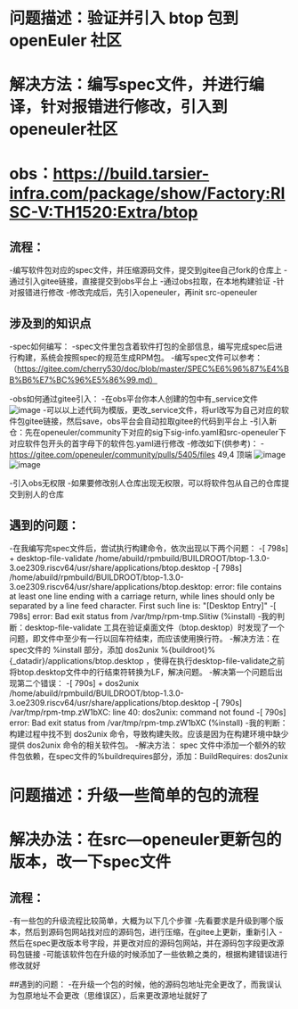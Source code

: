 # 问题描述：验证并引入 btop 包到 openEuler 社区
# 解决方法：编写spec文件，并进行编译，针对报错进行修改，引入到openeuler社区
# obs：https://build.tarsier-infra.com/package/show/Factory:RISC-V:TH1520:Extra/btop


## 流程：
-编写软件包对应的spec文件，并压缩源码文件，提交到gitee自己fork的仓库上
-通过引入gitee链接，直接提交到obs平台上
-通过obs拉取，在本地构建验证
-针对报错进行修改
-修改完成后，先引入openeuler，再init src-openeuler

## 涉及到的知识点
-spec如何编写：
  -spec文件里包含着软件打包的全部信息，编写完成spec后进行构建，系统会按照spec的规范生成RPM包。
  -编写spec文件可以参考：（https://gitee.com/cherry530/doc/blob/master/SPEC%E6%96%87%E4%BB%B6%E7%BC%96%E5%86%99.md）

-obs如何通过gitee引入：
 -在obs平台你本人创建的包中有_service文件
 ![image](https://github.com/wyxhjr/oerv-team/assets/113178816/08d8fb13-e73f-4bba-a334-b3fa63242514)
 -可以以上述代码为模版，更改_service文件，将url改写为自己对应的软件包gitee链接，然后save，obs平台会自动拉取gitee的代码到平台上
 -引入新仓：先在openeuler/community下对应的sig下sig-info.yaml和src-openeuler下对应软件包开头的首字母下的软件包.yaml进行修改
 -修改如下(供参考)：
 -https://gitee.com/openeuler/community/pulls/5405/files                                                                                                                                                                                                             49,4 顶端
 ![image](https://github.com/wyxhjr/oerv-team/assets/113178816/200e20b8-c3d0-4106-af61-b85e4d275512)
 ![image](https://github.com/wyxhjr/oerv-team/assets/113178816/f67ca04f-712a-46d4-98a3-0edbb52cb243)

-引入obs无权限
 -如果要修改别人仓库出现无权限，可以将软件包从自己的仓库提交到别人的仓库


## 遇到的问题：
-在我编写完spec文件后，尝试执行构建命令，依次出现以下两个问题：
 -[  798s] + desktop-file-validate /home/abuild/rpmbuild/BUILDROOT/btop-1.3.0-3.oe2309.riscv64/usr/share/applications/btop.desktop
 -[  798s] /home/abuild/rpmbuild/BUILDROOT/btop-1.3.0-3.oe2309.riscv64/usr/share/applications/btop.desktop: error: file contains at least one line ending with a carriage return, while lines should only be separated by a line feed character. First such line is: "[Desktop Entry]"
 -[  798s] error: Bad exit status from /var/tmp/rpm-tmp.SIitiw (%install)
  -我的判断：desktop-file-validate 工具在验证桌面文件（btop.desktop）时发现了一个问题，即文件中至少有一行以回车符结束，而应该使用换行符。
  -解决方法：在spec文件的 %install 部分，添加 dos2unix %{buildroot}%{_datadir}/applications/btop.desktop ，使得在执行desktop-file-validate之前将btop.desktop文件中的行结束符转换为LF，解决问题。
-解决第一个问题后出现第二个错误：
 -[  790s] + dos2unix /home/abuild/rpmbuild/BUILDROOT/btop-1.3.0-3.oe2309.riscv64/usr/share/applications/btop.desktop
 -[  790s] /var/tmp/rpm-tmp.zW1bXC: line 40: dos2unix: command not found
 -[  790s] error: Bad exit status from /var/tmp/rpm-tmp.zW1bXC (%install)
  -我的判断：构建过程中找不到 dos2unix 命令，导致构建失败。应该是因为在构建环境中缺少提供 dos2unix 命令的相关软件包。
  -解决方法： spec 文件中添加一个额外的软件包依赖，在spec文件的%buildrequires部分，添加：BuildRequires: dos2unix  


# 问题描述：升级一些简单的包的流程
# 解决办法：在src—openeuler更新包的版本，改一下spec文件

## 流程：
-有一些包的升级流程比较简单，大概为以下几个步骤
-先看要求是升级到哪个版本，然后到源码包网站找对应的源码包，进行压缩，在gitee上更新，重新引入
-然后在spec更改版本号字段，并更改对应的源码包网站，并在源码包字段更改源码包链接
-可能该软件包在升级的时候添加了一些依赖之类的，根据构建错误进行修改就好

##遇到的问题：
-在升级一个包的时候，他的源码包地址完全更改了，而我误认为包原地址不会更改（思维误区），后来更改源地址就好了
